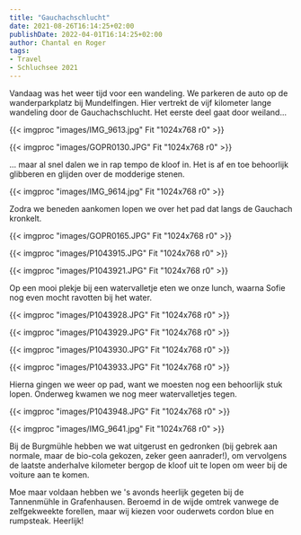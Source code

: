 ```yaml
---
title: "Gauchachschlucht"
date: 2021-08-26T16:14:25+02:00
publishDate: 2022-04-01T16:14:25+02:00
author: Chantal en Roger
tags:
- Travel
- Schluchsee 2021
---
```


Vandaag was het weer tijd voor een wandeling. We parkeren de auto op de wanderparkplatz bij Mundelfingen. Hier vertrekt de vijf kilometer lange wandeling door de Gauchachschlucht. Het eerste deel gaat door weiland...

{{< imgproc "images/IMG_9613.jpg" Fit "1024x768 r0" >}}

{{< imgproc "images/GOPR0130.JPG" Fit "1024x768 r0" >}}

... maar al snel dalen we in rap tempo de kloof in. Het is af en toe behoorlijk glibberen en glijden over de modderige stenen.

{{< imgproc "images/IMG_9614.jpg" Fit "1024x768 r0" >}}

Zodra we beneden aankomen lopen we over het pad dat langs de Gauchach kronkelt.

{{< imgproc "images/GOPR0165.JPG" Fit "1024x768 r0" >}}

{{< imgproc "images/P1043915.JPG" Fit "1024x768 r0" >}}

{{< imgproc "images/P1043921.JPG" Fit "1024x768 r0" >}}

Op een mooi plekje bij een watervalletje eten we onze lunch, waarna Sofie nog even mocht ravotten bij het water.

{{< imgproc "images/P1043928.JPG" Fit "1024x768 r0" >}}

{{< imgproc "images/P1043929.JPG" Fit "1024x768 r0" >}}

{{< imgproc "images/P1043930.JPG" Fit "1024x768 r0" >}}

{{< imgproc "images/P1043933.JPG" Fit "1024x768 r0" >}}

Hierna gingen we weer op pad, want we moesten nog een behoorlijk stuk lopen. Onderweg kwamen we nog meer watervalletjes tegen.

{{< imgproc "images/P1043948.JPG" Fit "1024x768 r0" >}}

{{< imgproc "images/IMG_9641.jpg" Fit "1024x768 r0" >}}

Bij de Burgmühle hebben we wat uitgerust en gedronken (bij gebrek aan normale, maar de bio-cola gekozen, zeker geen aanrader!), om vervolgens de laatste anderhalve kilometer bergop de kloof uit te lopen om weer bij de voiture aan te komen.

Moe maar voldaan hebben we 's avonds heerlijk gegeten bij de Tannenmühle in Grafenhausen. Beroemd in de wijde omtrek vanwege de zelfgekweekte forellen, maar wij kiezen voor ouderwets cordon blue en rumpsteak. Heerlijk!
